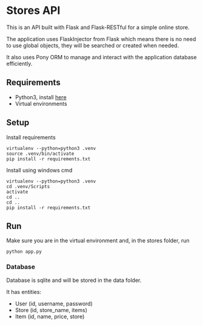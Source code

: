 # Stores API
This is an API built with Flask and Flask-RESTful for a simple online store.

The application uses FlaskInjector from Flask which means there is no need to use global objects, they will be searched or created when needed.

It also uses Pony ORM to manage and interact with the application database efficiently.

## Requirements
- Python3, install [here](https://www.python.org/downloads/)
- Virtual environments

## Setup
Install requirements
```
virtualenv --python=python3 .venv
source .venv/bin/activate
pip install -r requirements.txt
```
Install using windows cmd
```
virtualenv --python=python3 .venv
cd .venv/Scripts
activate
cd ..
cd ..
pip install -r requirements.txt
```

## Run
Make sure you are in the virtual environment and, in the stores folder, run
```
python app.py
```

### Database
Database is sqlite and will be stored in the data folder.

It has entities:
- User (id, username, password)
- Store (id, store_name, items)
- Item (id, name, price, store)
